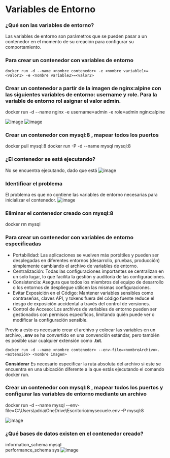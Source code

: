 # Variables de Entorno
### ¿Qué son las variables de entorno?
Las variables de entorno son parámetros que se pueden pasar a un contenedor en el momento de su creación para configurar su comportamiento.
### Para crear un contenedor con variables de entorno

```
docker run -d --name <nombre contenedor> -e <nombre variable1>=<valor1> -e <nombre variable2>=<valor2>
```

### Crear un contenedor a partir de la imagen de nginx:alpine con las siguientes variables de entorno: username y role. Para la variable de entorno rol asignar el valor admin.

 docker run -d --name nginx -e username=admin -e role=admin nginx:alpine

![image](https://github.com/xknuclesx/2024A-ISWD633-GR1/assets/120606471/60ffabc5-2f75-432c-bebc-f5ba8a60ab44)
![image](https://github.com/xknuclesx/2024A-ISWD633-GR1/assets/120606471/0d36b50d-a635-44d1-9fcd-50e5a2ae661d)


### Crear un contenedor con mysql:8 , mapear todos los puertos

 docker pull mysql:8
 docker run -P -d --name mysql mysql:8

### ¿El contenedor se está ejecutando?
No se encuentra ejecutando, dado que está 
![image](https://github.com/xknuclesx/2024A-ISWD633-GR1/assets/120606471/9dc6431a-471f-4d41-905e-406b4bff163d)


### Identificar el problema
El problema es que no contiene las variables de entorno necesarias para inicializar el contenedor.
![image](https://github.com/xknuclesx/2024A-ISWD633-GR1/assets/120606471/0298f336-9615-4731-8fb9-07646e11b612)

### Eliminar el contenedor creado con mysql:8 
docker rm mysql

### Para crear un contenedor con variables de entorno especificadas
- Portabilidad: Las aplicaciones se vuelven más portátiles y pueden ser desplegadas en diferentes entornos (desarrollo, pruebas, producción) simplemente cambiando el archivo de variables de entorno.
- Centralización: Todas las configuraciones importantes se centralizan en un solo lugar, lo que facilita la gestión y auditoría de las configuraciones.
- Consistencia: Asegura que todos los miembros del equipo de desarrollo o los entornos de despliegue utilicen las mismas configuraciones.
- Evitar Exposición en el Código: Mantener variables sensibles como contraseñas, claves API, y tokens fuera del código fuente reduce el riesgo de exposición accidental a través del control de versiones.
- Control de Acceso: Los archivos de variables de entorno pueden ser gestionados con permisos específicos, limitando quién puede ver o modificar la configuración sensible.

Previo a esto es necesario crear el archivo y colocar las variables en un archivo, **.env** se ha convertido en una convención estándar, pero también es posible usar cualquier extensión como **.txt**.
```
docker run -d --name <nombre contenedor> --env-file=<nombreArchivo>.<extensión> <nombre imagen>
```
**Considerar**
Es necesario especificar la ruta absoluta del archivo si este se encuentra en una ubicación diferente a la que estás ejecutando el comando docker run.

### Crear un contenedor con mysql:8 , mapear todos los puertos y configurar las variables de entorno mediante un archivo
 docker run -d --name mysql --env-file=C:\Users\adria\OneDrive\Escritorio\mysecuele.env -P mysql:8

![image](https://github.com/xknuclesx/2024A-ISWD633-GR1/assets/120606471/2923357d-4436-4d2e-b506-b5d847100f84)

### ¿Qué bases de datos existen en el contenedor creado?
information_schema 
mysql             
performance_schema
sys
![image](https://github.com/xknuclesx/2024A-ISWD633-GR1/assets/120606471/1e15df3b-e2a0-4d78-a245-3d8ac987207b)
